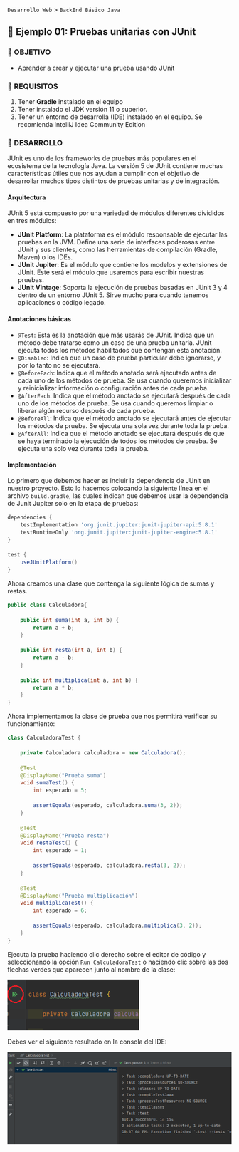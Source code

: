 `Desarrollo Web` > `BackEnd Básico Java`

## 🧠 Ejemplo 01: Pruebas unitarias con JUnit 

### 🎯 OBJETIVO

- Aprender a crear y ejecutar una prueba usando JUnit 

### 📃 REQUISITOS

1. Tener **Gradle** instalado en el equipo
1. Tener instalado el JDK versión 11 o superior.
1. Tener un entorno de desarrolla (IDE) instalado en el equipo. Se recomienda IntelliJ Idea Community Edition

### 🎩 DESARROLLO

JUnit es uno de los frameworks de pruebas más populares en el ecosistema de la tecnología Java. La versión 5 de JUnit contiene muchas características útiles que nos ayudan a cumplir con el objetivo de desarrollar muchos tipos distintos de pruebas unitarias y de integración. 

#### Arquitectura

JUnit 5 está compuesto por una variedad de módulos diferentes divididos en tres módulos:

- **JUnit Platform**: La plataforma es el módulo responsable de ejecutar las pruebas en la JVM. Define una serie de interfaces poderosas entre JUnit y sus clientes, como las herramientas de compilación (Gradle, Maven) o los IDEs.
- **JUnit Jupiter**: Es el módulo que contiene los modelos y extensiones de JUnit. Este será el módulo que usaremos para escribir nuestras pruebas.
- **JUnit Vintage**: Soporta la ejecución de pruebas basadas en JUnit 3 y 4 dentro de un entorno JUnit 5. Sirve mucho para cuando tenemos aplicaciones o código legado.

#### Anotaciones básicas

- `@Test`: Esta es la anotación que más usarás de JUnit. Indica que un método debe tratarse como un caso de una prueba unitaria. JUnit ejecuta todos los métodos habilitados que contengan esta anotación.
- `@Disabled`: Indica que un caso de prueba particular debe ignorarse, y por lo tanto no se ejecutará.
- `@BeforeEach`: Indica que el método anotado será ejecutado antes de cada uno de los métodos de prueba. Se usa cuando queremos inicializar y reinicializar información o configuración antes de cada prueba.
- `@AfterEach`: Indica que el método anotado se ejecutará después de cada uno de los métodos de prueba. Se usa cuando queremos limpiar o liberar algún recurso después de cada prueba.
- `@BeforeAll`: Indica que el método anotado se ejecutará antes de ejecutar los métodos de prueba. Se ejecuta una sola vez durante toda la prueba.
- `@AfterAll`: Indica que el método anotado se ejecutará después de que se haya terminado la ejecución de todos los métodos de prueba. Se ejecuta una solo vez durante toda la prueba.


#### Implementación

Lo primero que debemos hacer es incluir la dependencia de JUnit en nuestro proyecto. Esto lo hacemos colocando la siguiente línea en el archivo `build.gradle`, las cuales indican que debemos usar la dependencia de Junit Jupiter solo en la etapa de pruebas:

```groovy
dependencies {
    testImplementation 'org.junit.jupiter:junit-jupiter-api:5.8.1'
    testRuntimeOnly 'org.junit.jupiter:junit-jupiter-engine:5.8.1'
}

test {
    useJUnitPlatform()
}

```

Ahora creamos una clase que contenga la siguiente lógica de sumas y restas.

```java
public class Calculadora{

    public int suma(int a, int b) {
        return a + b;
    }

    public int resta(int a, int b) {
        return a - b;
    }

    public int multiplica(int a, int b) {
        return a * b;
    }
}

```

Ahora implementamos la clase de prueba que nos permitirá verificar su funcionamiento:

```java
class CalculadoraTest {

    private Calculadora calculadora = new Calculadora();

    @Test
    @DisplayName("Prueba suma")
    void sumaTest() {
        int esperado = 5;

        assertEquals(esperado, calculadora.suma(3, 2));
    }

    @Test
    @DisplayName("Prueba resta")
    void restaTest() {
        int esperado = 1;

        assertEquals(esperado, calculadora.resta(3, 2));
    }

    @Test
    @DisplayName("Prueba multiplicación")
    void multiplicaTest() {
        int esperado = 6;

        assertEquals(esperado, calculadora.multiplica(3, 2));
    }
}
```


Ejecuta la prueba haciendo clic derecho sobre el editor de código y seleccionando la opción `Run CalculadoraTest` o haciendo clic sobre las dos flechas verdes que aparecen junto al nombre de la clase:

![imagen](img/img_01.png)

Debes ver el siguiente resultado en la consola del IDE:

![imagen](img/img_02.png)
